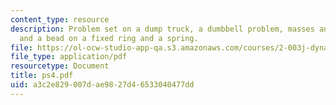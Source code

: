 ```yaml
---
content_type: resource
description: Problem set on a dump truck, a dumbbell problem, masses and a pulley,
  and a bead on a fixed ring and a spring.
file: https://ol-ocw-studio-app-qa.s3.amazonaws.com/courses/2-003j-dynamics-and-control-i-fall-2007/a3c2e829007dae9827d46533040477dd_ps4.pdf
file_type: application/pdf
resourcetype: Document
title: ps4.pdf
uid: a3c2e829-007d-ae98-27d4-6533040477dd
---
```

